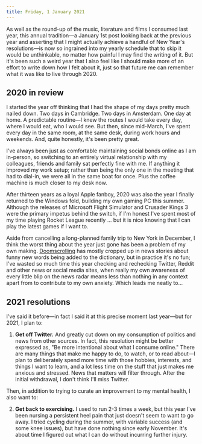 ```yaml
---
title: Friday, 1 January 2021
---
```

As well as the round-up of the music, literature and films I consumed last year, this annual tradition—a January 1st post looking back at the previous year and asserting that I might actually achieve a handful of New Year's resolutions—is now so ingrained into my yearly schedule that to skip it would be unthinkable, no matter how painful I may find the writing of it. But it's been such a weird year that I also feel like I should make more of an effort to write down how I felt about it, just so that future me can remember what it was like to live through 2020.

## 2020 in review

I started the year off thinking that I had the shape of my days pretty much nailed down. Two days in Cambridge. Two days in Amsterdam. One day at home. A predictable routine—I knew the routes I would take every day, where I would eat, who I would see. But then, since mid-March, I've spent every day in the same room, at the same desk, during work hours and weekends. And, quite honestly, it's been pretty great.

I've always been just as comfortable maintaining social bonds online as I am in-person, so switching to an entirely virtual relationship with my colleagues, friends and family sat perfectly fine with me. If anything it improved my work setup; rather than being the only one in the meeting that had to dial-in, we were all in the same boat for once. Plus the coffee machine is much closer to my desk now.

After thirteen years as a loyal Apple fanboy, 2020 was also the year I finally returned to the Windows fold, building my own gaming PC this summer. Although the releases of Microsoft Flight Simulator and Crusader Kings 3 were the primary impetus behind the switch, if I'm honest I've spent most of my time playing Rocket League recently ... but it is nice knowing that I can play the latest games if I want to.

Aside from cancelling a long-planned family trip to New York in December, I think the worst thing about the year just gone has been a problem of my own making. [Doomscrolling](https://en.wikipedia.org/wiki/Doomscrolling) has mostly cropped up in news stories about funny new words being added to the dictionary, but in practice it's no fun; I've wasted so much time this year checking and rechecking Twitter, Reddit and other news or social media sites, when really my own awareness of every little blip on the news radar means less than nothing in any context apart from to contribute to my own anxiety. Which leads me neatly to...

## 2021 resolutions

I've said it before—in fact I said it at this precise moment last year—but for 2021, I plan to:

1. **Get off Twitter.** And greatly cut down on my consumption of politics and news from other sources. In fact, this resolution might be better expressed as, "Be more intentional about what I consume online." There are many things that make me happy to do, to watch, or to read about—I plan to deliberately spend more time with those hobbies, interests, and things I want to learn, and a lot less time on the stuff that just makes me anxious and stressed. News that matters will filter through. After the initial withdrawal, I don't think I'll miss Twitter.

Then, in addition to trying to curate an improvement to my mental health, I also want to:

2. **Get back to exercising.** I used to run 2-3 times a week, but this year I've been nursing a persistent heel pain that just doesn't seem to want to go away. I tried cycling during the summer, with variable success (and some knee issues), but have done nothing since early November. It's about time I figured out what I can do without incurring further injury.
